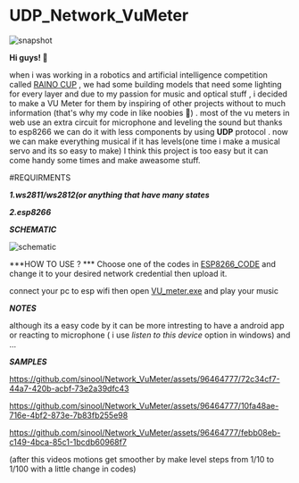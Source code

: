 # UDP_Network_VuMeter
![snapshot](https://github.com/sinool/Network_VuMeter/assets/96464777/878cc5e1-ee2d-4b68-b882-aaeadfddf9b0)

**Hi guys! :wave:**

when i was working in a robotics and artificial intelligence competition called [RAINO CUP](https://rainocup.com/en/) , we had some building models that need some lighting for every layer and due to my passion for music and optical stuff , i decided to make a VU Meter for them by inspiring of other projects without to much information (that's why my code in like noobies :slightly_smiling_face:) . most of the vu meters in web use an extra circuit for microphone and leveling the sound but thanks to esp8266 we can do it with less components by using **UDP** protocol . now we can make everything musical if it has levels(one time i make a musical servo and its so easy to make)
I think this project is too easy but it can come handy some times and make aweasome stuff.

#REQUIRMENTS

***1.ws2811/ws2812(or anything that have many states***

***2.esp8266***

***SCHEMATIC***

![schematic](https://github.com/sinool/Network_VuMeter/assets/96464777/786c6fcb-c794-46e5-8dc4-94aca7a1ce52)

***HOW TO USE ? ***
Choose one of the codes in [ESP8266_CODE](https://github.com/sinool/Network_VuMeter/tree/main/ESP8266_CODE) and change it to your desired network credential then upload it.

connect your pc to esp wifi then open [VU_meter.exe](https://github.com/sinool/Network_VuMeter/blob/main/VU_METER/bin/Debug/net8.0-windows/VU_METER.exe) and play your music

***NOTES***

although its a easy code  by it can be more intresting to have a android app or reacting to microphone ( i use *listen to this device* option in windows) and ...

***SAMPLES***
  
https://github.com/sinool/Network_VuMeter/assets/96464777/72c34cf7-44a7-420b-acbf-73e2a39dfc43

https://github.com/sinool/Network_VuMeter/assets/96464777/10fa48ae-716e-4bf2-873e-7b83fb255e98

https://github.com/sinool/Network_VuMeter/assets/96464777/febb08eb-c149-4bca-85c1-1bcdb60968f7

(after this videos motions get smoother by make level steps from 1/10 to 1/100 with a little change in codes)


